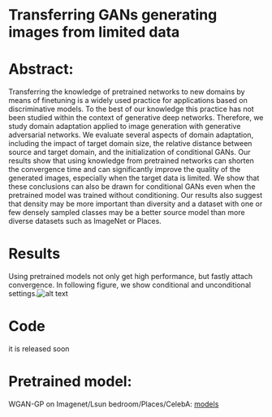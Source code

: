# Transferring GANs generating images from limited data
# Abstract: 
Transferring the knowledge of pretrained networks to new domains by means of finetuning is a widely used practice for applications based on discriminative models. To the best of our knowledge this practice has not been studied within the context of generative deep networks. Therefore, we study domain adaptation applied to image generation with generative adversarial networks. We evaluate several aspects of domain adaptation, including the impact of target domain size, the relative distance between source and target domain, and the initialization of conditional GANs. Our results show that using knowledge from pretrained networks can shorten the convergence time and can significantly improve the quality of the generated images, especially when the target data is limited. We show that these conclusions can also be drawn for conditional GANs even when the pretrained model was trained without conditioning. Our results also suggest that density may be more important than diversity and a dataset with one or few densely sampled classes may be a better source model than more diverse datasets such as ImageNet or Places.
# Results 
Using pretrained models not only get high performance, but fastly attach convergence. In following figure, we show conditional and unconditional settings.![alt text](./results/fid_conditional_1.png)


# Code
it is released soon
# Pretrained model:
WGAN-GP on Imagenet/Lsun bedroom/Places/CelebA: [models](https://drive.google.com/drive/folders/1v-BY_hvT61KlWewD_wRdY1h4u3Pm3ib7)


